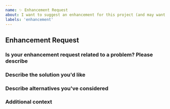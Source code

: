 ```yaml
---
name: ✨ Enhancement Request
about: I want to suggest an enhancement for this project (and may want to implement it 🙂)!
labels: 'enhancement'
---
```


## Enhancement Request

<!-- 
First of all: Have you checked the docs https://github.com/apache/incubator-eventmesh/tree/develop/docs, 
or GitHub issues whether someone else has already reported your issue? 
-->

### Is your enhancement request related to a problem? Please describe

<!-- 
A clear and concise description of what the enhancement is.
-->

### Describe the solution you'd like

<!-- 
A clear and concise description of what you want to happen. Add any considered drawbacks.
-->

### Describe alternatives you've considered

<!-- 
A clear and concise description of any alternative solutions or features you've considered.
-->

### Additional context

<!-- 
Add any other context or screenshots about the enhancement request here.
-->
